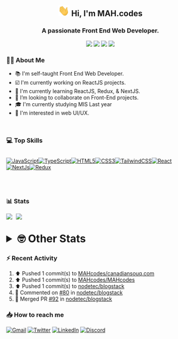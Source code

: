 <h2 align="center"><img src="./Hi.gif" width="30px" height="30px"> Hi, I'm MAH.codes</h2>

<h3 align="center">A passionate Front End Web Developer.</h3>

<div align="center">
  <a href="https://www.linux.org"><img src="https://img.shields.io/badge/OS-Linux-e06c75?style=for-the-badge&logoColor=7287fd&logo=linux&color=7287fd&labelColor=1E1E2E" /></a>
	<a href="https://archlinux.org"><img src="https://img.shields.io/badge/DISTRO-Arch-56b6c2?style=for-the-badge&logo=arch-linux&logoColor=7287fd&color=7287fd&labelColor=1E1E2E" /></a>
	<a href="https://dwm.suckless.org"><img src="https://img.shields.io/badge/WM-DWM-005577?style=for-the-badge&logo=dwm&color=7287fd&logoColor=7287fd&labelColor=1E1E2E" /></a>
	<a href="https://neovim.io"><img src="https://img.shields.io/badge/IDE-Neovim-98c379?style=for-the-badge&logo=neovim&color=7287fd&logoColor=7287fd&labelColor=1E1E2E" /></a>
</div>

### :man_technologist: About Me

- :books: I'm self-taught Front End Web Developer.
- :ballot_box_with_check: I'm currently working on ReactJS projects.
- :dart: I'm currently learning ReactJS, Redux, & NextJS.
- :eyes: I’m looking to collaborate on Front-End projects.
- :mortar_board: I'm currently studying MIS Last year
- :art: I'm interested in web UI/UX.

<br>

### :computer: Top Skills

<div style="display:flex;">

<a href="https://developer.mozilla.org/en-US/docs/Web/JavaScript" target="_blank" rel="noreferrer"><img
    src="https://raw.githubusercontent.com/danielcranney/readme-generator/main/public/icons/skills/javascript-colored.svg"
    width="36" height="36" alt="JavaScript" /></a><a href="https://www.typescriptlang.org/" target="_blank"
  rel="noreferrer"><img
    src="https://raw.githubusercontent.com/danielcranney/readme-generator/main/public/icons/skills/typescript-colored.svg"
    width="36" height="36" alt="TypeScript" /></a><a href="https://developer.mozilla.org/en-US/docs/Glossary/HTML5"
  target="_blank" rel="noreferrer"><img
    src="https://raw.githubusercontent.com/danielcranney/readme-generator/main/public/icons/skills/html5-colored.svg"
    width="36" height="36" alt="HTML5" /></a><a href="https://www.w3.org/TR/CSS/#css" target="_blank"
  rel="noreferrer"><img
    src="https://raw.githubusercontent.com/danielcranney/readme-generator/main/public/icons/skills/css3-colored.svg"
    width="36" height="36" alt="CSS3" /></a><a href="https://tailwindcss.com/" target="_blank" rel="noreferrer"><img
    src="https://raw.githubusercontent.com/danielcranney/readme-generator/main/public/icons/skills/tailwindcss-colored.svg"
    width="36" height="36" alt="TailwindCSS" /></a><a href="https://reactjs.org/" target="_blank" rel="noreferrer"><img
    src="https://raw.githubusercontent.com/danielcranney/readme-generator/main/public/icons/skills/react-colored.svg"
    width="36" height="36" alt="React" /></a><a href="https://nextjs.org/docs" target="_blank" rel="noreferrer"><img
    src="https://raw.githubusercontent.com/danielcranney/readme-generator/main/public/icons/skills/nextjs-colored.svg"
    width="36" height="36" alt="NextJs" /></a><a href="https://redux.js.org/" target="_blank" rel="noreferrer"><img
    src="https://raw.githubusercontent.com/danielcranney/readme-generator/main/public/icons/skills/redux-colored.svg"
    width="36" height="36" alt="Redux" /></a>

</div>

<br>
<br>

### :bar_chart: Stats

<img src="https://github-readme-stats.vercel.app/api?username=MAHcodes&show_icons=true&locale=en" width="49%" /><span style="display:inline-block;width:2%"></span><img src="https://github-readme-streak-stats.herokuapp.com/?user=MAHcodes&" width="49%" />

<br>

<details>
<summary style="font-size: 1.75rem; font-weight: bold;"><strong style="font-size: 1.75rem; font-weight: bold;"> 🤓 Other Stats </strong></summary>

<a href="https://www.github.com/mahcodes"><img src="https://komarev.com/ghpvc/?username=MAHcodes&style=for-the-badge" alt="MAHcodes github profile views" /></a>
<a href="https://wakatime.com/@44eeab2c-51f5-4574-a918-82e5b17d9c49"><img src="https://wakatime.com/badge/user/44eeab2c-51f5-4574-a918-82e5b17d9c49.svg?style=for-the-badge" alt="Total time coded since Jun 29 2022" /></a>

<!--START_SECTION:waka-->
![Lines of code](https://img.shields.io/badge/From%20Hello%20World%20I%27ve%20Written-247%20Thousand%20lines%20of%20code-blue)

**🐱 My GitHub Data** 

> 🏆 422 Contributions in the Year 2023
 > 
> 📦 341.6 kB Used in GitHub's Storage 
 > 
> 💼 Opted to Hire
 > 
> 📜 30 Public Repositories 
 > 
> 🔑 8 Private Repositories  
 > 
**I'm a Night 🦉** 

```text
🌞 Morning      182 commits       ███░░░░░░░░░░░░░░░░░░░░░░   14.76 % 
🌆 Daytime      284 commits       █████░░░░░░░░░░░░░░░░░░░░   23.03 % 
🌃 Evening      483 commits       █████████░░░░░░░░░░░░░░░░   39.17 % 
🌙 Night        284 commits       █████░░░░░░░░░░░░░░░░░░░░   23.03 % 

```
📅 **I'm Most Productive on Monday** 

```text
Monday         208 commits       ████░░░░░░░░░░░░░░░░░░░░░   16.87 % 
Tuesday        187 commits       ███░░░░░░░░░░░░░░░░░░░░░░   15.17 % 
Wednesday      145 commits       ███░░░░░░░░░░░░░░░░░░░░░░   11.76 % 
Thursday       153 commits       ███░░░░░░░░░░░░░░░░░░░░░░   12.41 % 
Friday         161 commits       ███░░░░░░░░░░░░░░░░░░░░░░   13.06 % 
Saturday       192 commits       ████░░░░░░░░░░░░░░░░░░░░░   15.57 % 
Sunday         187 commits       ███░░░░░░░░░░░░░░░░░░░░░░   15.17 % 

```


📊 **This Week I Spent My Time On** 

```text
⌚︎ Time Zone: Asia/Beirut

💬 Programming Languages: 
TypeScript               10 hrs 52 mins      ███████████████░░░░░░░░░░   60.88 % 
JavaScript               2 hrs 5 mins        ███░░░░░░░░░░░░░░░░░░░░░░   11.73 % 
Lua                      2 hrs 1 min         ██░░░░░░░░░░░░░░░░░░░░░░░   11.36 % 
Markdown                 55 mins             █░░░░░░░░░░░░░░░░░░░░░░░░   05.20 % 
CSS                      32 mins             ░░░░░░░░░░░░░░░░░░░░░░░░░   03.06 % 

🔥 Editors: 
Neovim                   17 hrs 51 mins      █████████████████████████   100.00 % 

🐱‍💻 Projects: 
Unknown Project          6 hrs 24 mins       █████████░░░░░░░░░░░░░░░░   35.86 % 
my-nextjs-project        2 hrs 57 mins       ████░░░░░░░░░░░░░░░░░░░░░   16.57 % 
dotfiles                 2 hrs 27 mins       ███░░░░░░░░░░░░░░░░░░░░░░   13.73 % 
mano-api                 1 hr 49 mins        ██░░░░░░░░░░░░░░░░░░░░░░░   10.22 % 
blogstack                1 hr 43 mins        ██░░░░░░░░░░░░░░░░░░░░░░░   09.64 % 

💻 Operating System: 
Linux                    17 hrs 51 mins      █████████████████████████   100.00 % 

```

**I Mostly Code in JavaScript** 

```text
JavaScript               14 repos            ████████████░░░░░░░░░░░░░   48.28 % 
Python                   3 repos             ██░░░░░░░░░░░░░░░░░░░░░░░   10.34 % 
TypeScript               3 repos             ██░░░░░░░░░░░░░░░░░░░░░░░   10.34 % 
HTML                     2 repos             █░░░░░░░░░░░░░░░░░░░░░░░░   06.90 % 
PHP                      2 repos             █░░░░░░░░░░░░░░░░░░░░░░░░   06.90 % 

```



 Last Updated on 15/02/2023 18:43:34 UTC
<!--END_SECTION:waka-->

</details>

### :zap: Recent Activity

<!--RECENT_ACTIVITY:start-->
1. ⬆️ Pushed 1 commit(s) to [MAHcodes/canadiansouq.com](https://github.com/MAHcodes/canadiansouq.com)<br>
2. ⬆️ Pushed 1 commit(s) to [MAHcodes/MAHcodes](https://github.com/MAHcodes/MAHcodes)<br>
3. ⬆️ Pushed 1 commit(s) to [nodetec/blogstack](https://github.com/nodetec/blogstack)<br>
4. 💬 Commented on [#80](https://github.com/nodetec/blogstack/issues/80#issuecomment-1430650676) in [nodetec/blogstack](https://github.com/nodetec/blogstack)<br>
5. 🎉 Merged PR [#92](https://github.com/nodetec/blogstack/pull/92) in [nodetec/blogstack](https://github.com/nodetec/blogstack)<br>
<!--RECENT_ACTIVITY:end-->

### :inbox_tray: How to reach me

[![Gmail](https://img.shields.io/badge/Gmail-D14836?style=for-the-badge&logo=gmail&logoColor=white)](mailto:mahdotcodes@gmail.com)
[![Twitter](https://img.shields.io/badge/Twitter-1DA1F2?style=for-the-badge&logo=twitter&logoColor=white)](https://twitter.com/MAHcodes)
[![LinkedIn](https://img.shields.io/badge/LinkedIn-0077B5?style=for-the-badge&logo=linkedin&logoColor=white)](https://www.linkedin.com/in/mah-codes-66b0671b7/)
[![Discord](https://img.shields.io/badge/Discord-7289DA?style=for-the-badge&logo=discord&logoColor=white)](https://discord.com/users/404595695195258880)
